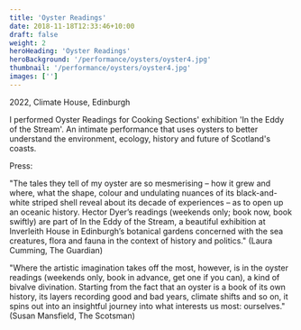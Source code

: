 ```yaml
---
title: 'Oyster Readings'
date: 2018-11-18T12:33:46+10:00
draft: false
weight: 2
heroHeading: 'Oyster Readings'
heroBackground: '/performance/oysters/oyster4.jpg'
thumbnail: '/performance/oysters/oyster4.jpg'
images: ['']
---
```

2022, Climate House, Edinburgh

I performed Oyster Readings for Cooking Sections' exhibition 'In the Eddy of the Stream'.
An intimate performance that uses oysters to better understand the environment, ecology, history and future of Scotland's coasts.

Press: 

"The tales they tell of my oyster are so mesmerising – how it grew and where, what the shape, colour and undulating nuances of its black-and-white striped shell reveal about its decade of experiences – as to open up an oceanic history. Hector Dyer’s readings (weekends only; book now, book swiftly) are part of In the Eddy of the Stream, a beautiful exhibition at Inverleith House in Edinburgh’s botanical gardens concerned with the sea creatures, flora and fauna in the context of history and politics." (Laura Cumming, The Guardian)

"Where the artistic imagination takes off the most, however, is in the oyster readings (weekends only, book in advance, get one if you can), a kind of bivalve divination. Starting from the fact that an oyster is a book of its own history, its layers recording good and bad years, climate shifts and so on, it spins out into an insightful journey into what interests us most: ourselves." (Susan Mansfield, The Scotsman)